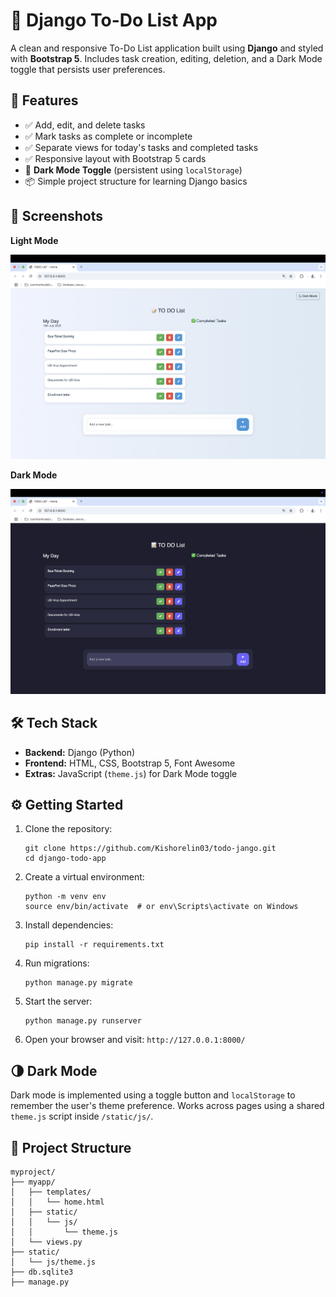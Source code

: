 
<body>

  <h1>📝 Django To-Do List App</h1>
  <p>A clean and responsive To-Do List application built using <strong>Django</strong> and styled with <strong>Bootstrap 5</strong>. Includes task creation, editing, deletion, and a Dark Mode toggle that persists user preferences.</p>

  <div class="divider"></div>

  <h2>🚀 Features</h2>
  <ul>
    <li>✅ Add, edit, and delete tasks</li>
    <li>✅ Mark tasks as complete or incomplete</li>
    <li>✅ Separate views for today's tasks and completed tasks</li>
    <li>✅ Responsive layout with Bootstrap 5 cards</li>
    <li>🌙 <strong>Dark Mode Toggle</strong> (persistent using <code>localStorage</code>)</li>
    <li>📦 Simple project structure for learning Django basics</li>
  </ul>

  <div class="divider"></div>

  <h2>📸 Screenshots</h2>
  <div class="row">
    <div class="col-md-6">
      <p><strong>Light Mode</strong></p>
      <img src="screenshots/home-light.png" alt="Home Page Light Mode" class="screenshot">
    </div>
    <div class="col-md-6">
      <p><strong>Dark Mode</strong></p>
      <img src="screenshots/home-dark.png" alt="Home Page Dark Mode" class="screenshot">
    </div>
  </div>

  <div class="divider"></div>

  <h2>🛠 Tech Stack</h2>
  <ul>
    <li><strong>Backend:</strong> Django (Python)</li>
    <li><strong>Frontend:</strong> HTML, CSS, Bootstrap 5, Font Awesome</li>
    <li><strong>Extras:</strong> JavaScript (<code>theme.js</code>) for Dark Mode toggle</li>
  </ul>

  <div class="divider"></div>

  <h2>⚙️ Getting Started</h2>
  <ol>
    <li>Clone the repository:
      <pre><code>git clone https://github.com/Kishorelin03/todo-jango.git
cd django-todo-app</code></pre>
    </li>
    <li>Create a virtual environment:
      <pre><code>python -m venv env
source env/bin/activate  # or env\Scripts\activate on Windows</code></pre>
    </li>
    <li>Install dependencies:
      <pre><code>pip install -r requirements.txt</code></pre>
    </li>
    <li>Run migrations:
      <pre><code>python manage.py migrate</code></pre>
    </li>
    <li>Start the server:
      <pre><code>python manage.py runserver</code></pre>
    </li>
    <li>Open your browser and visit:
      <code>http://127.0.0.1:8000/</code>
    </li>
  </ol>

  <div class="divider"></div>

  <h2>🌗 Dark Mode</h2>
  <p>Dark mode is implemented using a toggle button and <code>localStorage</code> to remember the user's theme preference. Works across pages using a shared <code>theme.js</code> script inside <code>/static/js/</code>.</p>

  <div class="divider"></div>

  <h2>📁 Project Structure</h2>
  <pre><code>myproject/
├── myapp/
│   ├── templates/
│   │   └── home.html
│   ├── static/
│   │   └── js/
│   │       └── theme.js
│   └── views.py
├── static/
│   └── js/theme.js
├── db.sqlite3
├── manage.py
</code></pre>

  <div class="divider"></div>
  

</body>
</html>

